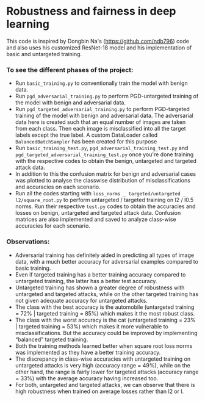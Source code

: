 # Robustness and fairness in deep learning

This code is inspired by Dongbin Na's (https://github.com/ndb796) code and also uses his customized ResNet-18 model and his implementation of basic and untargeted training.

### To see the different phases of the project:
* Run `basic_training.py` to conventionally train the model with benign data.
* Run `pgd_adversarial_training.py` to perform PGD-untargeted training of the model with benign and adversarial data. 
* Run `pgd_targeted_adversarial_training.py` to perform PGD-targeted training of the model with benign and adversarial data. The adversarial data here is created such that an equal number of images are taken from each class. Then each image is misclassified into all the target labels except the true label. A custom DataLoader called `BalancedBatchSampler` has been created for this purpose
* Run `basic_training_test.py`, `pgd_adversarial_training_test.py` and `pgd_targeted_adversarial_training_test.py` once you're done training with the respective codes to obtain the benign, untargeted and targeted attack data. 
* In addition to this the confusion matrix for benign and adversarial cases was plotted to analyse the classwise distribution of misclassifications and accuracies on each scenario.
* Run all the codes starting with `loss_norms _ targeted/untargeted _ l2/square_root.py` to perform untargeted / targeted training on l2 / l0.5 norms. Run their respective `test.py` codes to obtain the accuracies and losses on benign, untargeted and targeted attack data. Confusion matrices are also implemented and saved to analyze class-wise accuracies for each scenario.


### Observations:
* Adversarial training has definitely aided in predicting all types of image data, with a much better accuracy for adversarial examples compared to basic training.
* Even if targeted training has a better training accuracy compared to untargeted training, the latter has a better test accuracy.
* Untargeted training has shown a greater degree of robustness with untargeted and targeted attacks, while on the other targeted training has not given adequate accuracy for untargeted attacks.
* The class with the best accuracy is the automobile (untargeted training = 72% | targeted training = 85%) which makes it the most robust class.
* The class with the worst accuracy is the cat (untargeted training = 23% | targeted training = 53%) which makes it more vulnerable to misclassifications. But the accuracy could be improved by implementing “balanced” targeted training.
* Both the training methods learned better when square root loss norms was implemented as they have a better training accuracy.
* The discrepancy in class-wise accuracies with untargeted training on untargeted attacks is very high (accuracy range = 49%), while on the other hand, the range is fairly lower for targeted attacks (accuracy range = 33%) with the average accuracy having increased too.
* For both, untargeted and targeted attacks, we can observe that there is high robustness when trained on average losses rather than l2 or l.
